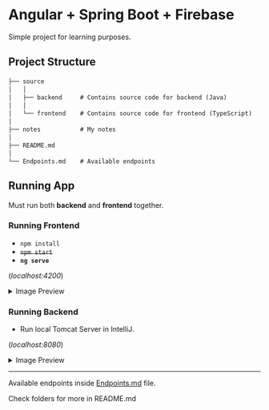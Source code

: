 # Angular + Spring Boot + Firebase

Simple project for learning purposes.

## Project Structure

```
├── source
│   │
│   ├── backend     # Contains source code for backend (Java)
│   │
│   └── frontend    # Contains source code for frontend (TypeScript)
│
├── notes           # My notes
│
├── README.md
│
└── Endpoints.md    # Available endpoints
```

## Running App

Must run both __backend__ and __frontend__ together.

### Running Frontend

- `npm install`
- ~~`npm start`~~
- __`ng serve`__

(_localhost:4200_)

<details>
<summary>Image Preview</summary>
<p align="center">
<img src = "./notes/preview/frontend.png" width="50%">
</p>
</details>

### Running Backend

- Run local Tomcat Server in IntelliJ. 

(_localhost:8080_)

<details>
<summary>Image Preview</summary>
<p align="center">
    <img src = "./notes/preview/backend.PNG" width="50%">
</p>
</details>

<hr/>

Available endpoints inside <a href="./Endpoints.md">Endpoints.md</a> file.

Check folders for more in README.md